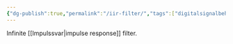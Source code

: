 ```yaml
---
{"dg-publish":true,"permalink":"/iir-filter/","tags":["digitalsignalbehandling"]}
---
```


Infinite [[Impulssvar\|impulse response]] filter. 
